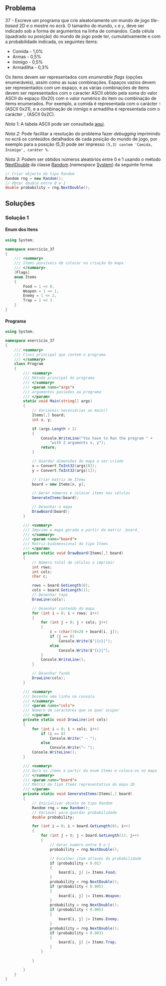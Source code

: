 ## Problema

37 - Escreve um programa que crie aleatoriamente um mundo de jogo _tile-based_
2D e o mostre no ecrã. O tamanho do mundo, `x` e `y`, deve ser indicado sob a
forma de argumentos na linha de comandos. Cada célula (quadrado ou posição) do
mundo de jogo pode ter, cumulativamente e com a probabilidade indicada, os
seguintes items:

* Comida - 1,0%
* Armas - 0,5%
* Inimigo - 0,5%
* Armadilha - 0,3%

Os items devem ser representados com _enumerable flags_ (opções enumeráveis),
assim como as suas combinações. Espaços vazios devem ser representados com um
espaço, e as várias combinações de items devem ser representados com o caracter
ASCII obtido pela soma do valor ASCII do espaço (0x20) com o valor numérico do
item ou combinação de items enumerados. Por exemplo, a comida é representada
com o carácter `!` (ASCII 0x21), e a combinação de inimigo e armadilha é
representada com o carácter `,` (ASCII 0x2C).

_Nota 1_: A tabela ASCII pode ser consultada [aqui](https://www.asciitable.com/).

_Nota 2_: Pode facilitar a resolução do problema fazer _debugging_ imprimindo
no ecrã os conteúdos detalhados de cada posição do mundo de jogo, por exemplo
para a posição (5,3) pode ser impresso `(5,3) contem 'Comida, Inimigo',
caráter %`.

_Nota 3_: Podem ser obtidos números aleatórios entre 0 e 1 usando o método
[NextDouble](https://docs.microsoft.com/dotnet/api/system.random.nextdouble)
da classe [Random](https://docs.microsoft.com/dotnet/api/system.random)
(_namespace_ [System](https://docs.microsoft.com/dotnet/api/system)) da
seguinte forma:

```cs
// Criar objecto do tipo Random
Random rng = new Random();
// Obter double entre 0 e 1
double probability = rng.NextDouble();
```

## Soluções

### Solução 1

#### Enum dos Itens

```cs
using System;

namespace exercicio_37
{
    /// <summary>
    /// Items possíveis de colocar na criação do mapa
    /// </summary>
    [Flags]
    enum Items
    {
        Food = 1 << 0,
        Weapon = 1 << 1,
        Enemy = 1 << 2,
        Trap = 1 << 3
    }
}    
```

#### Programa

```cs
using System;

namespace exercicio_37
{
    /// <summary>
    /// Class principal que contem o programa
    /// </summary>
    class Program
    {
        /// <summary>
        /// Método principal do programa
        /// </summary>
        /// <param name="args">
        /// argumentos passados ao programa
        /// </param>
        static void Main(string[] args)
        {
            // Variaveis necessárias ao main()
            Items[,] board;
            int x, y;

            if (args.Length < 2)
            {
                Console.WriteLine("You have to Run the program " +
                    "with 2 arguments x, y");
                return;
            }

            // Guardar dimensões do mapa a ser criado
            x = Convert.ToInt32(args[0]);
            y = Convert.ToInt32(args[1]);

            // Criar matriz de Items
            board = new Items[x, y];

            // Gerar números e colocar items nas células
            GenerateItems(board);

            // Desenhar o mapa
            DrawBoard(board);
        }

        /// <summary>
        /// Imprime o mapa gerado a partir da matriz _board_
        /// </summary>
        /// <param name="board">
        /// Matriz bidimensional do tipo Items
        /// </param>
        private static void DrawBoard(Items[,] board)
        {
            // Número total de células a imprimir
            int rows;
            int cols;
            char c;

            rows = board.GetLength(0);
            cols = board.GetLength(1);
            // Desenhar topo
            DrawLine(cols);

            // Desenhar conteúdo do mapa
            for (int i = 0; i < rows; i++)
            {
                for (int j = 0; j < cols; j++)
                {
                    c = (char)(0x20 + board[i, j]);
                    if (j == 0)
                        Console.Write($"|{c}|");
                    else
                        Console.Write($"{c}|");
                }
                Console.WriteLine();
            }

            // Desenhar fundo
            DrawLine(cols);
        }

        /// <summary>
        /// Desenha uma linha na consola
        /// </summary>
        /// <param name="cols">
        /// Número de caractéres que se quer ocupar
        /// </param>
        private static void DrawLine(int cols)
        {
            for (int i = 0; i < cols; i++)
                if (i == 0)
                    Console.Write(" — ");
                else
                    Console.Write("— ");
            Console.WriteLine();
        }

        /// <summary>
        /// Gera os items a partir da enum Items e coloca-os no mapa
        /// </summary>
        /// <param name="board">
        /// Matriz do tipo Items representativa do mapa 2D
        /// </param>
        private static void GenerateItems(Items[,] board)
        {
            // Inicializar objeto do tipo Random
            Random rng = new Random();
            // Variavel para guardar probabilidade
            double probability;

            for (int i = 0; i < board.GetLength(0); i++)
            {
                for (int j = 0; j < board.GetLength(1); j++)
                {
                    // Gerar numero entre 0 e 1
                    probability = rng.NextDouble();

                    // Escolher item através da probabilidade
                    if (probability < 0.01)
                    {
                        board[i, j] |= Items.Food;
                    }
                    probability = rng.NextDouble();
                    if (probability < 0.005)
                    {
                        board[i, j] |= Items.Weapon;
                    }
                    probability = rng.NextDouble();
                    if (probability < 0.005)
                    {
                        board[i, j] |= Items.Enemy;
                    }
                    probability = rng.NextDouble();
                    if (probability < 0.003)
                    {
                        board[i, j] |= Items.Trap;
                    }
                }

            }

        }
    }
}
```
